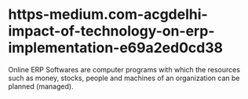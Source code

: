 # https-medium.com-acgdelhi-impact-of-technology-on-erp-implementation-e69a2ed0cd38
Online ERP Softwares are computer programs with which the resources such as money, stocks, people and machines of an organization can be planned (managed).
